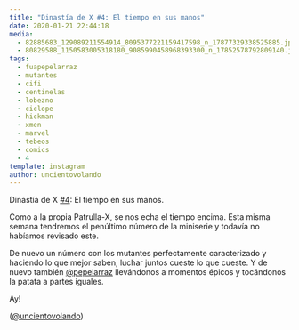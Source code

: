 ```yaml
---
title: "Dinastía de X #4: El tiempo en sus manos"
date: 2020-01-21 22:44:18
media: 
  - 82885683_129089211554914_8095377221159417598_n_17877329338525885.jpg
  - 80829588_1150583005318180_9085990458968393300_n_17852578792809140.jpg
tags: 
  - fuapepelarraz
  - mutantes
  - cifi
  - centinelas
  - lobezno
  - ciclope
  - hickman
  - xmen
  - marvel
  - tebeos
  - comics
  - 4
template: instagram
author: uncientovolando
---
```


Dinastía de X [#4](/tags/4): El tiempo en sus manos.

Como a la propia Patrulla-X, se nos echa el tiempo encima. Esta misma semana tendremos el penúltimo número de la miniserie y todavía no habíamos revisado este.

De nuevo un número con los mutantes perfectamente caracterizado y haciendo lo que mejor saben, luchar juntos cueste lo que cueste. Y de nuevo también [@pepelarraz](https://instagram.com/pepelarraz) llevándonos a momentos épicos y tocándonos la patata a partes iguales.

Ay!

([@uncientovolando](https://instagram.com/uncientovolando))
